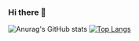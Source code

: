 ### Hi there 👋

<!--
**JNelsn/JNelsn** is a ✨ _special_ ✨ repository because its `README.md` (this file) appears on your GitHub profile.

Here are some ideas to get you started:

- 🔭 I’m currently working on ...
- 🌱 I’m currently learning ...
- 👯 I’m looking to collaborate on ...
- 🤔 I’m looking for help with ...
- 💬 Ask me about ...
- 📫 How to reach me: ...
- 😄 Pronouns: ...
- ⚡ Fun fact: ...
-->
![Anurag's GitHub stats](https://github-readme-stats.vercel.app/api?username=JNelsn&show_icons=true&theme=radical)
[![Top Langs](https://github-readme-stats.vercel.app/api/top-langs/?username=JNelsn&layout=compact)](https://github.com/JNelsn/github-readme-stats)
